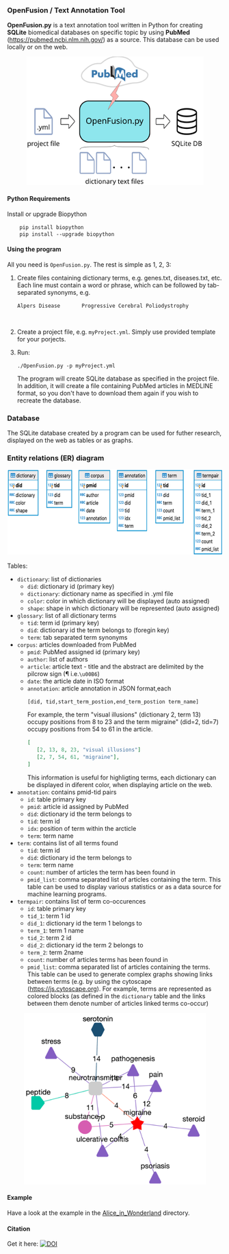 ### OpenFusion / Text Annotation Tool

**OpenFusion.py** is a text annotation tool written in Python for creating **SQLite** biomedical databases on specific topic by using **PubMed** (https://pubmed.ncbi.nlm.nih.gov/) as a source. This database can be used locally or on the web.
<p align="center">
<img src="img/openfusion.svg" height="300"/>
</p>

#### Python Requirements
Install or upgrade Biopython

        pip install biopython
        pip install --upgrade biopython

#### Using the program

All you need is `OpenFusion.py`. The rest is simple as 1, 2, 3:

1. Create files containing dictionary terms, e.g. genes.txt, diseases.txt, etc. Each line must contain a word or phrase, which can be followed by tab-separated synonyms, e.g.

       Alpers Disease       Progressive Cerebral Poliodystrophy
   <br>
2. Create a project file, e.g. `myProject.yml`. Simply use provided template for your porjects.
   <br>
3. Run:

       ./OpenFusion.py -p myProject.yml
   The program will create SQLite database as specified in the project file. In addition, it will create a file containing PubMed articles in MEDLINE format, so you don't have to download them again if you wish to recreate the database.

### Database
The SQLite database created by a program can be used for futher research, displayed on the web as tables or as graphs.

### Entity relations (ER) diagram
<p align="center">
<img src="img/erd.png" height="200"/>
</p>

Tables: 
- `dictionary`: list of dictionaries
   - `did`: dictionary id (primary key)
   - `dictionary`: dictionary name as specified in .yml file
   - `color`: color in which dictionary will be displayed (auto assigned)
   - `shape`: shape in which dictionary will be represented  (auto assigned)
- `glossary`: list of all dictionary terms
   - `tid`: term id (primary key)
   - `did`: dictionary id the term belongs to (foregin key)
   - `term`: tab separated term synonyms
- `corpus`: articles downloaded from PubMed
   - `pmid`: PubMed assigned id (primary key)
   - `author`: list of authors
   - `article`: article text - title and the abstract are delimited by the pilcrow sign (¶ i.e.`\u00B6`)
   - `date`: the article date in ISO format
   - `annotation`: article annotation in JSON format,each 
      ```jso
      [did, tid,start_term_postion,end_term_postion term_name]
      ```
      For example, the term "visual illusions" (dictionary 2, term 13) occupy positions from  8 to 23 and the term migraine" (did=2, tid=7) occupy positions from 54 to 61 in the article.
      ```json
      [
         [2, 13, 8, 23, "visual illusions"]
         [2, 7, 54, 61, "migraine"],
      ]
      ```
      This information is useful for highligting terms, each dictionary can be displayed in diferent color, when displaying article on the web.
- `annotation`: contains pmid-tid pairs
   - `id`: table primary key
   - `pmid`: article id assigned by PubMed
   - `did`: dictionary id the term belongs to
   - `tid`: term id
   - `idx`: position of term within the arcticle
   - `term`: term name
- `term`: contains list of all terms found
   - `tid`: term id
   - `did`: dictionary id the term belongs to
   - `term`: term name
   - `count`: number of articles the term has been found in
   - `pmid_list`: comma separated list of articles containing the term.
   This table can be used to display various statistics or as a data source for machine learning programs.
- `termpair`: contains list of term co-occurences
   - `id`: table primary key
   - `tid_1`: term 1 id
   - `did_1`: dictionary id the term 1 belongs to
   - `term_1`: term 1 name
   - `tid_2`: term 2 id
   - `did_2`: dictionary id the term 2 belongs to
   - `term_2`: term 2name
   - `count`: number of articles terms has been found in
   - `pmid_list`: comma separated list of articles containing the terms.
   This table can be used to generate complex graphs showing links between terms (e.g. by using the cytoscape (https://js.cytoscape.org). For example, terms are represented as colored blocks (as defined in the `dictionary` table and the links between them denote number of articles linked terms co-occur)
<p align="center">
<img src="img/graph.png" height="400"/>
</p>

#### Example

Have a look at the example in the [Alice_in_Wonderland](Alice_in_Wonderland/README.md)  directory.

#### Citation
Get it here:  [![DOI](https://zenodo.org/badge/248162501.svg)](https://zenodo.org/badge/latestdoi/248162501)